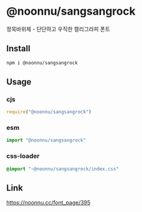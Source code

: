 # @noonnu/sangsangrock
정묵바위체 - 단단하고 우직한 캘리그라피 폰트

## Install
```sh
npm i @noonnu/sangsangrock
```
## Usage
### cjs
```js
require("@noonnu/sangsangrock")
```
### esm
```js
import "@noonnu/sangsangrock"
```
### css-loader
```css
@import "~@noonnu/sangsangrock/index.css"
```

## Link
https://noonnu.cc/font_page/395